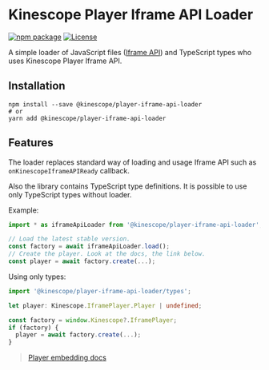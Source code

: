 # Kinescope Player Iframe API Loader

[![npm package](https://img.shields.io/npm/v/@kinescope/player-iframe-api-loader.svg?style=flat-square)](https://www.npmjs.org/package/@kinescope/player-iframe-api-loader)
[![License](https://img.shields.io/badge/License-Apache%202.0-blue.svg)](https://kinescope.io/)

A simple loader of JavaScript files ([Iframe API](https://docs.kinescope.io/player/latest/)) and TypeScript types who uses Kinescope Player Iframe API.

## Installation

```shell
npm install --save @kinescope/player-iframe-api-loader
# or
yarn add @kinescope/player-iframe-api-loader
```

## Features

The loader replaces standard way of loading and usage Iframe API such as `onKinescopeIframeAPIReady` callback.

Also the library contains TypeScript type definitions. It is possible to use only TypeScript types without loader.

Example:

```ts
import * as iframeApiLoader from '@kinescope/player-iframe-api-loader';

// Load the latest stable version.
const factory = await iframeApiLoader.load();
// Create the player. Look at the docs, the link below.
const player = await factory.create(...);

```

Using only types:

```ts
import '@kinescope/player-iframe-api-loader/types';

let player: Kinescope.IframePlayer.Player | undefined;

const factory = window.Kinescope?.IframePlayer;
if (factory) {
  player = await factory.create(...);
}

```

> [Player embedding docs](https://docs.kinescope.io/player/latest/embed/iframe-api/iframe-player-factory/#create)
